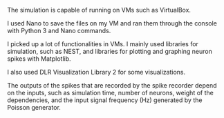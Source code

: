 The simulation is capable of running on VMs such as VirtualBox.  

I used Nano to save the files on my VM and ran them through the console with Python 3 and Nano commands. 

I picked up a lot of functionalities in VMs. I mainly used libraries for simulation,
such as NEST, and libraries for plotting and graphing neuron spikes with Matplotlib. 

I also used DLR Visualization Library 2 for some visualizations. 

The outputs of the spikes that are recorded by the spike recorder depend on the inputs,
such as simulation time, number of neurons, weight of the dependencies, and the input signal frequency (Hz) generated by the Poisson generator.
